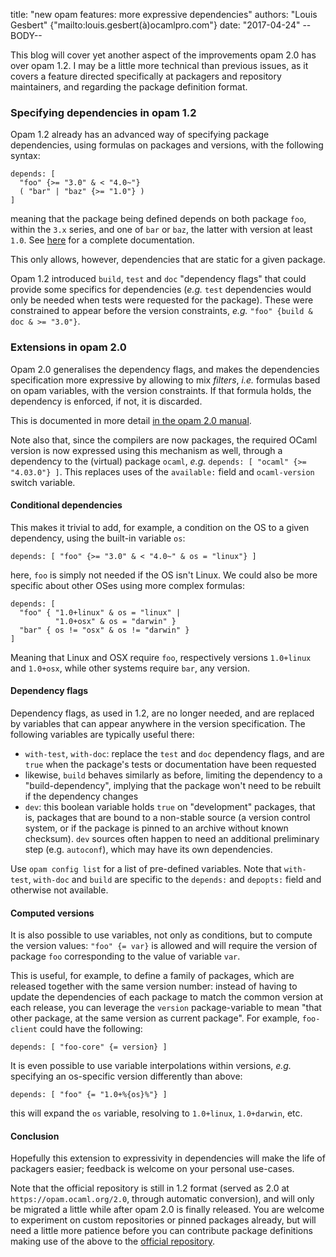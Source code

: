 title: "new opam features: more expressive dependencies"
authors: "Louis Gesbert" {"mailto:louis.gesbert(à)ocamlpro.com"}
date: "2017-04-24"
--BODY--

This blog will cover yet another aspect of the improvements opam 2.0 has over
opam 1.2. I may be a little more technical than previous issues, as it covers a
feature directed specifically at packagers and repository maintainers, and
regarding the package definition format.


### Specifying dependencies in opam 1.2

Opam 1.2 already has an advanced way of specifying package dependencies, using
formulas on packages and versions, with the following syntax:

    depends: [
      "foo" {>= "3.0" & < "4.0~"}
      ( "bar" | "baz" {>= "1.0"} )
    ]

meaning that the package being defined depends on both package `foo`, within the
`3.x` series, and one of `bar` or `baz`, the latter with version at least `1.0`.
See [here](https://opam.ocaml.org/doc/Manual.html#PackageFormulas) for a
complete documentation.

This only allows, however, dependencies that are static for a given package.

Opam 1.2 introduced `build`, `test` and `doc` "dependency flags" that could
provide some specifics for dependencies (_e.g._ `test` dependencies would only
be needed when tests were requested for the package). These were constrained to
appear before the version constraints, _e.g._ `"foo" {build & doc & >= "3.0"}`.


### Extensions in opam 2.0

Opam 2.0 generalises the dependency flags, and makes the dependencies
specification more expressive by allowing to mix _filters_, _i.e._ formulas
based on opam variables, with the version constraints. If that formula holds,
the dependency is enforced, if not, it is discarded.

This is documented in more detail
[in the opam 2.0 manual](https://opam.ocaml.org/doc/2.0/Manual.html#Filteredpackageformulas).

Note also that, since the compilers are now packages, the required OCaml version
is now expressed using this mechanism as well, through a dependency to the
(virtual) package `ocaml`, _e.g._ `depends: [ "ocaml" {>= "4.03.0"} ]`. This
replaces uses of the `available:` field and `ocaml-version` switch variable.

#### Conditional dependencies

This makes it trivial to add, for example, a condition on the OS to a given
dependency, using the built-in variable `os`:

    depends: [ "foo" {>= "3.0" & < "4.0~" & os = "linux"} ]

here, `foo` is simply not needed if the OS isn't Linux. We could also be more
specific about other OSes using more complex formulas:

    depends: [
      "foo" { "1.0+linux" & os = "linux" |
              "1.0+osx" & os = "darwin" }
      "bar" { os != "osx" & os != "darwin" }
    ]

Meaning that Linux and OSX require `foo`, respectively versions `1.0+linux` and
`1.0+osx`, while other systems require `bar`, any version.


#### Dependency flags

Dependency flags, as used in 1.2, are no longer needed, and are replaced by
variables that can appear anywhere in the version specification. The following
variables are typically useful there:

- `with-test`, `with-doc`: replace the `test` and `doc` dependency flags, and
  are `true` when the package's tests or documentation have been requested
- likewise, `build` behaves similarly as before, limiting the dependency to a
  "build-dependency", implying that the package won't need to be rebuilt if the
  dependency changes
- `dev`: this boolean variable holds `true` on "development" packages, that is,
  packages that are bound to a non-stable source (a version control system, or
  if the package is pinned to an archive without known checksum). `dev` sources
  often happen to need an additional preliminary step (e.g. `autoconf`), which
  may have its own dependencies.

Use `opam config list` for a list of pre-defined variables. Note that
`with-test`, `with-doc` and `build` are specific to the `depends:` and
`depopts:` field and otherwise not available.


#### Computed versions

It is also possible to use variables, not only as conditions, but to compute the
version values: `"foo" {= var}` is allowed and will require the version of
package `foo` corresponding to the value of variable `var`.

This is useful, for example, to define a family of packages, which are released
together with the same version number: instead of having to update the
dependencies of each package to match the common version at each release, you
can leverage the `version` package-variable to mean "that other package, at the
same version as current package". For example, `foo-client` could have the
following:

    depends: [ "foo-core" {= version} ]

It is even possible to use variable interpolations within versions, _e.g._
specifying an os-specific version differently than above:

    depends: [ "foo" {= "1.0+%{os}%"} ]

this will expand the `os` variable, resolving to `1.0+linux`, `1.0+darwin`, etc.


#### Conclusion

Hopefully this extension to expressivity in dependencies will make the life of
packagers easier; feedback is welcome on your personal use-cases.

Note that the official repository is still in 1.2 format (served as 2.0 at
`https://opam.ocaml.org/2.0`, through automatic conversion), and will only be
migrated a little while after opam 2.0 is finally released. You are welcome to
experiment on custom repositories or pinned packages already, but will need a
little more patience before you can contribute package definitions making use of
the above to the
[official repository](https://github.com/ocaml/opam-repository).
